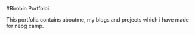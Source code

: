 #Birobin Portfoloi


This portfolia contains aboutme, my blogs and projects which i have made for neog camp.

